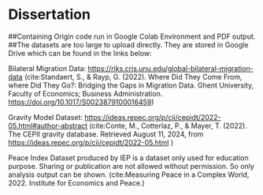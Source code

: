 # Dissertation
##Containing Origin code run in Google Colab Environment and PDF output.
##The datasets are too large to upload directly. They are stored in Google Drive which can be found in the links below:

Bilateral Migration Data:
https://riks.cris.unu.edu/global-bilateral-migration-data
(cite:Standaert, S., & Rayp, G. (2022). Where Did They Come From, where Did They Go?: Bridging the
Gaps in Migration Data. Ghent University, Faculty of Economics; Business Administration.
https://doi.org/10.1017/S0023879100016459)

Gravity Model Dataset:
https://ideas.repec.org/p/cii/cepidt/2022-05.html#author-abstract
(cite:Conte, M., Cotterlaz, P., & Mayer, T. (2022). The CEPII gravity database. Retrieved August 11,
2024, from https://ideas.repec.org/p/cii/cepidt/2022-05.html
)

Peace Index Dataset produced by IEP is a dataset only used for education purpose. Sharing or publication are not allowed without permission.
So only analysis output can be shown.
(cite:Measuring Peace in a Complex World, 2022. Institute for Economics and Peace.)
